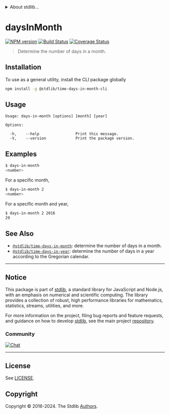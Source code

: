 <!--

@license Apache-2.0

Copyright (c) 2018 The Stdlib Authors.

Licensed under the Apache License, Version 2.0 (the "License");
you may not use this file except in compliance with the License.
You may obtain a copy of the License at

   http://www.apache.org/licenses/LICENSE-2.0

Unless required by applicable law or agreed to in writing, software
distributed under the License is distributed on an "AS IS" BASIS,
WITHOUT WARRANTIES OR CONDITIONS OF ANY KIND, either express or implied.
See the License for the specific language governing permissions and
limitations under the License.

-->


<details>
  <summary>
    About stdlib...
  </summary>
  <p>We believe in a future in which the web is a preferred environment for numerical computation. To help realize this future, we've built stdlib. stdlib is a standard library, with an emphasis on numerical and scientific computation, written in JavaScript (and C) for execution in browsers and in Node.js.</p>
  <p>The library is fully decomposable, being architected in such a way that you can swap out and mix and match APIs and functionality to cater to your exact preferences and use cases.</p>
  <p>When you use stdlib, you can be absolutely certain that you are using the most thorough, rigorous, well-written, studied, documented, tested, measured, and high-quality code out there.</p>
  <p>To join us in bringing numerical computing to the web, get started by checking us out on <a href="https://github.com/stdlib-js/stdlib">GitHub</a>, and please consider <a href="https://opencollective.com/stdlib">financially supporting stdlib</a>. We greatly appreciate your continued support!</p>
</details>

# daysInMonth

[![NPM version][npm-image]][npm-url] [![Build Status][test-image]][test-url] [![Coverage Status][coverage-image]][coverage-url] <!-- [![dependencies][dependencies-image]][dependencies-url] -->

> Determine the number of days in a month.











<section class="cli">



<section class="installation">

## Installation

To use as a general utility, install the CLI package globally

```bash
npm install -g @stdlib/time-days-in-month-cli
```

</section>

<!-- CLI usage documentation. -->

<section class="usage">

## Usage

```text
Usage: days-in-month [options] [month] [year]

Options:

  -h,    --help                Print this message.
  -V,    --version             Print the package version.
```

</section>

<!-- /.usage -->

<section class="examples">

## Examples

```bash
$ days-in-month
<number>
```

For a specific month,

```bash
$ days-in-month 2
<number>
```

For a specific month and year,

```bash
$ days-in-month 2 2016
29
```

</section>

<!-- /.examples -->

</section>

<!-- /.cli -->

<!-- Section for related `stdlib` packages. Do not manually edit this section, as it is automatically populated. -->

<section class="related">

## See Also

-   <span class="package-name">[`@stdlib/time-days-in-month`][@stdlib/time-days-in-month]</span><span class="delimiter">: </span><span class="description">determine the number of days in a month.</span>
-   <span class="package-name">[`@stdlib/time-days-in-year`][@stdlib/time/days-in-year]</span><span class="delimiter">: </span><span class="description">determine the number of days in a year according to the Gregorian calendar.</span>

</section>

<!-- /.related -->

<!-- Section for all links. Make sure to keep an empty line after the `section` element and another before the `/section` close. -->


<section class="main-repo" >

* * *

## Notice

This package is part of [stdlib][stdlib], a standard library for JavaScript and Node.js, with an emphasis on numerical and scientific computing. The library provides a collection of robust, high performance libraries for mathematics, statistics, streams, utilities, and more.

For more information on the project, filing bug reports and feature requests, and guidance on how to develop [stdlib][stdlib], see the main project [repository][stdlib].

### Community

[![Chat][chat-image]][chat-url]

---

## License

See [LICENSE][stdlib-license].


## Copyright

Copyright &copy; 2016-2024. The Stdlib [Authors][stdlib-authors].

</section>

<!-- /.stdlib -->

<!-- Section for all links. Make sure to keep an empty line after the `section` element and another before the `/section` close. -->

<section class="links">

[npm-image]: http://img.shields.io/npm/v/@stdlib/time-days-in-month-cli.svg
[npm-url]: https://npmjs.org/package/@stdlib/time-days-in-month-cli

[test-image]: https://github.com/stdlib-js/time-days-in-month/actions/workflows/test.yml/badge.svg?branch=v0.2.1
[test-url]: https://github.com/stdlib-js/time-days-in-month/actions/workflows/test.yml?query=branch:v0.2.1

[coverage-image]: https://img.shields.io/codecov/c/github/stdlib-js/time-days-in-month/main.svg
[coverage-url]: https://codecov.io/github/stdlib-js/time-days-in-month?branch=main

<!--

[dependencies-image]: https://img.shields.io/david/stdlib-js/time-days-in-month.svg
[dependencies-url]: https://david-dm.org/stdlib-js/time-days-in-month/main

-->

[chat-image]: https://img.shields.io/gitter/room/stdlib-js/stdlib.svg
[chat-url]: https://app.gitter.im/#/room/#stdlib-js_stdlib:gitter.im

[stdlib]: https://github.com/stdlib-js/stdlib

[stdlib-authors]: https://github.com/stdlib-js/stdlib/graphs/contributors

[cli-section]: https://github.com/stdlib-js/time-days-in-month#cli
[cli-url]: https://github.com/stdlib-js/time-days-in-month/tree/cli
[@stdlib/time-days-in-month]: https://github.com/stdlib-js/time-days-in-month/tree/main

[umd]: https://github.com/umdjs/umd
[es-module]: https://developer.mozilla.org/en-US/docs/Web/JavaScript/Guide/Modules

[deno-url]: https://github.com/stdlib-js/time-days-in-month/tree/deno
[deno-readme]: https://github.com/stdlib-js/time-days-in-month/blob/deno/README.md
[umd-url]: https://github.com/stdlib-js/time-days-in-month/tree/umd
[umd-readme]: https://github.com/stdlib-js/time-days-in-month/blob/umd/README.md
[esm-url]: https://github.com/stdlib-js/time-days-in-month/tree/esm
[esm-readme]: https://github.com/stdlib-js/time-days-in-month/blob/esm/README.md
[branches-url]: https://github.com/stdlib-js/time-days-in-month/blob/main/branches.md

[stdlib-license]: https://raw.githubusercontent.com/stdlib-js/time-days-in-month/main/LICENSE

[date-object]: https://developer.mozilla.org/en-US/docs/Web/JavaScript/Reference/Global_Objects/Date

<!-- <related-links> -->

[@stdlib/time/days-in-year]: https://github.com/stdlib-js/time-days-in-year

<!-- </related-links> -->

</section>

<!-- /.links -->
